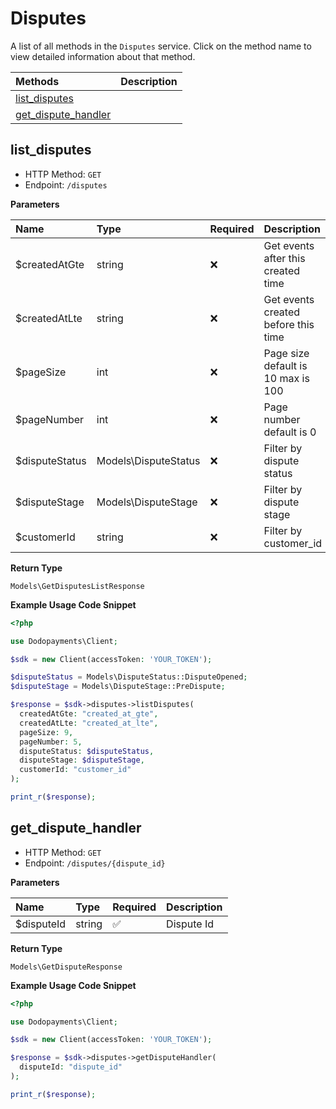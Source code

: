 # Disputes

A list of all methods in the `Disputes` service. Click on the method name to view detailed information about that method.

| Methods | Description |
| :------ | :---------- |
|[list_disputes](#list_disputes)|  |
|[get_dispute_handler](#get_dispute_handler)|  |

## list_disputes


- HTTP Method: `GET`
- Endpoint: `/disputes`

**Parameters**

| Name    | Type| Required | Description |
| :-------- | :----------| :----------| :----------|
| $createdAtGte | string | ❌ | Get events after this created time |
| $createdAtLte | string | ❌ | Get events created before this time |
| $pageSize | int | ❌ | Page size default is 10 max is 100 |
| $pageNumber | int | ❌ | Page number default is 0 |
| $disputeStatus | Models\DisputeStatus | ❌ | Filter by dispute status |
| $disputeStage | Models\DisputeStage | ❌ | Filter by dispute stage |
| $customerId | string | ❌ | Filter by customer_id |

**Return Type**

`Models\GetDisputesListResponse`

**Example Usage Code Snippet**
```php
<?php

use Dodopayments\Client;

$sdk = new Client(accessToken: 'YOUR_TOKEN');

$disputeStatus = Models\DisputeStatus::DisputeOpened;
$disputeStage = Models\DisputeStage::PreDispute;

$response = $sdk->disputes->listDisputes(
  createdAtGte: "created_at_gte",
  createdAtLte: "created_at_lte",
  pageSize: 9,
  pageNumber: 5,
  disputeStatus: $disputeStatus,
  disputeStage: $disputeStage,
  customerId: "customer_id"
);

print_r($response);
```

## get_dispute_handler


- HTTP Method: `GET`
- Endpoint: `/disputes/{dispute_id}`

**Parameters**

| Name    | Type| Required | Description |
| :-------- | :----------| :----------| :----------|
| $disputeId | string | ✅ | Dispute Id |

**Return Type**

`Models\GetDisputeResponse`

**Example Usage Code Snippet**
```php
<?php

use Dodopayments\Client;

$sdk = new Client(accessToken: 'YOUR_TOKEN');

$response = $sdk->disputes->getDisputeHandler(
  disputeId: "dispute_id"
);

print_r($response);
```




<!-- This file was generated by liblab | https://liblab.com/ -->